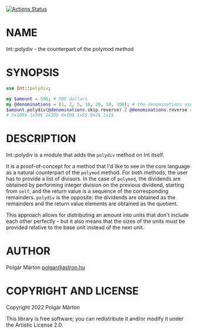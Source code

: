 [![Actions Status](https://github.com/2colours/Int-polydiv/actions/workflows/test.yml/badge.svg)](https://github.com/2colours/Int-polydiv/actions)

NAME
====

Int::polydiv - the counterpart of the polymod method

SYNOPSIS
========

```raku
use Int::polydiv;

my $amount = 596; # 596 dollars
my @denominations = (1, 2, 5, 10, 20, 50, 100); # the denominations used to pay
$amount.polydiv(@denominations.skip.reverse) Z @denominations.reverse andthen .map({ "$_[0]x$_[1]\$" }).join(' ').say;
# 5x100$ 1x50$ 2x20$ 0x10$ 1x5$ 0x2$ 1x1$
```

DESCRIPTION
===========

Int::polydiv is a module that adds the `polydiv` method on Int itself.

It is a proof-of-concept for a method that I'd like to see in the core language as a natural counterpart of the `polymod` method. For both methods, the user has to provide a list of divisors. In the case of `polymod`, the dividends are obtained by performing integer division on the previous dividend, starting from `self`, and the return value is a sequence of the corresponding remainders. `polydiv` is the opposite: the dividends are obtained as the remainders and the return value elements are obtained as the quotient.

This approach allows for distributing an amount into units that don't include each other perfectly - but it also means that the sizes of the units must be provided relative to the base unit instead of the next unit.

AUTHOR
======

Polgár Márton <polgar@astron.hu>

COPYRIGHT AND LICENSE
=====================

Copyright 2022 Polgár Márton

This library is free software; you can redistribute it and/or modify it under the Artistic License 2.0.

